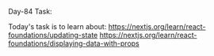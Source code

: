 Day-84 Task:

Today's task is to learn about:
https://nextjs.org/learn/react-foundations/updating-state
https://nextjs.org/learn/react-foundations/displaying-data-with-props